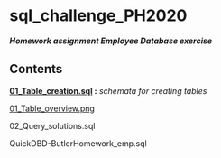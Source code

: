 # sql_challenge_PH2020
***Homework assignment  Employee Database exercise***
## Contents

<b> [01_Table_creation.sql](https://github.com/PHoogestraat/sql_challenge_PH2020/blob/main/EmployeeSQL/01_Table_creation.sql)           :</b><i> schemata for creating tables </i>

[01_Table_overview.png](https://github.com/PHoogestraat/sql_challenge_PH2020/blob/main/EmployeeSQL/01_Table_overview.png)

02_Query_solutions.sql

QuickDBD-ButlerHomework_emp.sql

